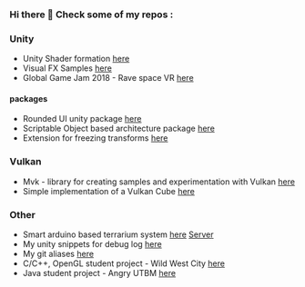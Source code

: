 ### Hi there 👋 Check some of my repos :

### Unity
- Unity Shader formation [here](https://github.com/raubee/FormationShader)
- Visual FX Samples [here](https://github.com/raubee/VisualFX-Samples)
- Global Game Jam 2018 - Rave space VR [here](https://github.com/raubee/RaveSpace-vr)
#### packages
- Rounded UI unity package [here](https://github.com/raubee/RoundedImage)
- Scriptable Object based architecture package [here](https://github.com/raubee/CoreSO)
- Extension for freezing transforms [here](https://github.com/raubee/TransformExtension)
### Vulkan
 - Mvk - library for creating samples and experimentation with Vulkan [here](https://github.com/raubee/mvk)
 - Simple implementation of a Vulkan Cube [here](https://github.com/raubee/VulkanCube) 
### Other
- Smart arduino based terrarium system [here](https://github.com/raubee/el-caura-terra) [Server](https://github.com/raubee/el-caura-terra-server)
- My unity snippets for debug log [here](https://github.com/raubee/unity-vs-snippets) 
- My git aliases [here](https://github.com/raubee/git-aliases)
- C/C++, OpenGL student project - Wild West City [here](https://github.com/raubee/Wild-West-City)
- Java student project - Angry UTBM [here](https://github.com/raubee/angry-utbm)

<!--
**Arzijin/Arzijin** is a ✨ _special_ ✨ repository because its `README.md` (this file) appears on your GitHub profile.

Here are some ideas to get you started:

- 🔭 I’m currently working on ...
- 🌱 I’m currently learning ...
- 👯 I’m looking to collaborate on ...
- 🤔 I’m looking for help with ...
- 💬 Ask me about ...
- 📫 How to reach me: ...
- 😄 Pronouns: ...
- ⚡ Fun fact: ...
-->
